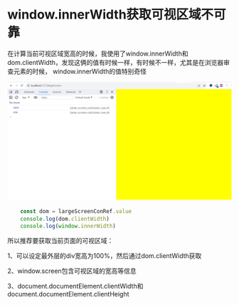 # window.innerWidth获取可视区域不可靠

在计算当前可视区域宽高的时候，我使用了window.innerWidth和dom.clientWidth，发现这俩的值有时候一样，有时候不一样，尤其是在浏览器审查元素的时候，
window.innerWidth的值特别奇怪

![Image text](../public/browserNotes/01/01.png)

```js
    const dom = largeScreenConRef.value
    console.log(dom.clientWidth)
    console.log(window.innerWidth)
```

所以推荐要获取当前页面的可视区域：

1、可以设定最外层的div宽高为100%，然后通过dom.clientWidth获取

2、window.screen包含可视区域的宽高等信息

3、document.documentElement.clientWidth和document.documentElement.clientHeight
